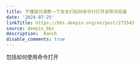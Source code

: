 ```yaml
---
title: 不懂就问请教一下友友们如何命令行打开自带浏览器
date: '2024-07-25'
linkTitle: https://bbs.deepin.org/en/post/275543
source: deepin_bbs
description:  Ranch 
disable_comments: true
---
```

包括如何使用命令打开

